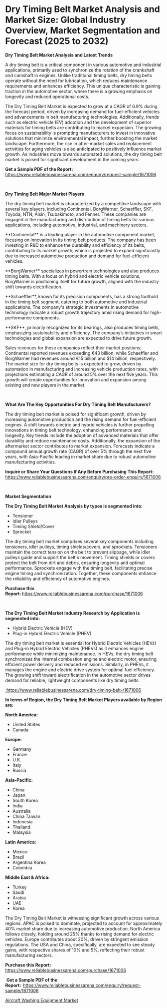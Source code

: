 <p><h1>Dry Timing Belt Market Analysis and Market Size: Global Industry Overview, Market Segmentation and Forecast (2025 to 2032)</h1></p><p><strong>Dry Timing Belt Market Analysis and Latest Trends</strong></p>
<p><p>A dry timing belt is a critical component in various automotive and industrial applications, primarily used to synchronize the rotation of the crankshaft and camshaft in engines. Unlike traditional timing belts, dry timing belts operate without the need for lubrication, which reduces maintenance requirements and enhances efficiency. This unique characteristic is gaining traction in the automotive sector, where there is a growing emphasis on longevity and reduced operational costs.</p><p>The Dry Timing Belt Market is expected to grow at a CAGR of 6.9% during the forecast period, driven by increasing demand for fuel-efficient vehicles and advancements in belt manufacturing technologies. Additionally, trends such as electric vehicle (EV) adoption and the development of superior materials for timing belts are contributing to market expansion. The growing focus on sustainability is prompting manufacturers to invest in innovative solutions that minimize environmental impact, further boosting the market landscape. Furthermore, the rise in after-market sales and replacement activities for aging vehicles is also anticipated to positively influence market growth. As industries move towards automated solutions, the dry timing belt market is poised for significant development in the coming years.</p></p>
<p><strong>Get a Sample PDF of the Report:&nbsp;</strong> <a href="https://www.reliablebusinessarena.com/enquiry/request-sample/1671006?utm_campaign=3294&utm_medium=2&utm_source=Github&utm_content=ia&utm_term=10042025&utm_id=dry-timing-belt">https://www.reliablebusinessarena.com/enquiry/request-sample/1671006</a></p>
<p>&nbsp;</p>
<p><strong>Dry Timing Belt Major Market Players</strong></p>
<p><p>The dry timing belt market is characterized by a competitive landscape with several key players, including Continental, BorgWarner, Schaeffler, SKF, Toyoda, NTN, Aisin, Tsubakimoto, and Fenner. These companies are engaged in the manufacturing and distribution of timing belts for various applications, including automotive, industrial, and machinery sectors.</p><p>**Continental** is a leading player in the automotive component market, focusing on innovation in its timing belt products. The company has been investing in R&D to enhance the durability and efficiency of its belts, contributing to its market growth, which is projected to expand significantly due to increased automotive production and demand for fuel-efficient vehicles.</p><p>**BorgWarner** specializes in powertrain technologies and also produces timing belts. With a focus on hybrid and electric vehicle solutions, BorgWarner is positioning itself for future growth, aligned with the industry shift towards electrification.</p><p>**Schaeffler**, known for its precision components, has a strong foothold in the timing belt segment, catering to both automotive and industrial applications. The company's strategic investments in automotive technology indicate a robust growth trajectory amid rising demand for high-performance components.</p><p>**SKF**, primarily recognized for its bearings, also produces timing belts, emphasizing sustainability and efficiency. The company’s initiatives in smart technologies and global expansion are expected to drive future growth.</p><p>Sales revenues for these companies reflect their market positions; Continental reported revenues exceeding €43 billion, while Schaeffler and BorgWarner had revenues around €15 billion and $14 billion, respectively. The market size for dry timing belts is expected to grow, driven by automation in manufacturing and increasing vehicle production rates, with projections estimating a CAGR of around 5% over the next five years. This growth will create opportunities for innovation and expansion among existing and new players in the market.</p></p>
<p>&nbsp;</p>
<p><strong>What Are The Key Opportunities For Dry Timing Belt Manufacturers?</strong></p>
<p><p>The dry timing belt market is poised for significant growth, driven by increasing automotive production and the rising demand for fuel-efficient engines. A shift towards electric and hybrid vehicles is further propelling innovations in timing belt technology, enhancing performance and longevity. Key trends include the adoption of advanced materials that offer durability and reduce maintenance costs. Additionally, the expansion of the aftermarket sector contributes to market expansion. Forecasts indicate a compound annual growth rate (CAGR) of over 5% through the next five years, with Asia-Pacific leading in market share due to robust automotive manufacturing activities.</p></p>
<p><strong>Inquire or Share Your Questions If Any Before Purchasing This Report:</strong> <a href="https://www.reliablebusinessarena.com/enquiry/pre-order-enquiry/1671006?utm_campaign=3294&utm_medium=2&utm_source=Github&utm_content=ia&utm_term=10042025&utm_id=dry-timing-belt">https://www.reliablebusinessarena.com/enquiry/pre-order-enquiry/1671006</a></p>
<p>&nbsp;</p>
<p><strong>Market Segmentation</strong></p>
<p><strong>The Dry Timing Belt Market Analysis by types is segmented into:</strong></p>
<p><ul><li>Tensioner</li><li>Idler Pulleys</li><li>Timing Shield/Cover</li><li>Sprocket</li></ul></p>
<p><p>The dry timing belt market comprises several key components including tensioners, idler pulleys, timing shields/covers, and sprockets. Tensioners maintain the correct tension on the belt to prevent slippage, while idler pulleys guide and support the belt's movement. Timing shields or covers protect the belt from dirt and debris, ensuring longevity and optimal performance. Sprockets engage with the timing belt, facilitating precise engine timing and synchronization. Together, these components enhance the reliability and efficiency of automotive engines.</p></p>
<p><strong>Purchase this Report:&nbsp;</strong><a href="https://www.reliablebusinessarena.com/purchase/1671006?utm_campaign=3294&utm_medium=2&utm_source=Github&utm_content=ia&utm_term=10042025&utm_id=dry-timing-belt">https://www.reliablebusinessarena.com/purchase/1671006</a></p>
<p>&nbsp;</p>
<p><strong>The Dry Timing Belt Market Industry Research by Application is segmented into:</strong></p>
<p><ul><li>Hybrid Electric Vehicle (HEV)</li><li>Plug-in Hybrid Electric Vehicle (PHEV)</li></ul></p>
<p><p>The dry timing belt market is essential for Hybrid Electric Vehicles (HEVs) and Plug-in Hybrid Electric Vehicles (PHEVs) as it enhances engine performance while minimizing maintenance. In HEVs, the dry timing belt synchronizes the internal combustion engine and electric motor, ensuring efficient power delivery and reduced emissions. Similarly, in PHEVs, it manages the engine and electric drive system for optimal fuel efficiency. The growing shift toward electrification in the automotive sector drives demand for reliable, lightweight components like dry timing belts.</p></p>
<p><a href="https://www.reliablebusinessarena.com/dry-timing-belt-r1671006?utm_campaign=3294&utm_medium=2&utm_source=Github&utm_content=ia&utm_term=10042025&utm_id=dry-timing-belt">&nbsp;https://www.reliablebusinessarena.com/dry-timing-belt-r1671006</a></p>
<p><strong>In terms of Region, the Dry Timing Belt Market Players available by Region are:</strong></p>
<p>
    <p> <strong> North America: </strong>
        <ul>
            <li>United States</li>
            <li>Canada</li>
        </ul>
        </p> 
    <p> <strong> Europe: </strong>
        <ul>
            <li>Germany</li>
            <li>France</li>
            <li>U.K.</li>
            <li>Italy</li>
            <li>Russia</li>
        </ul>
        </p> 
    <p> <strong> Asia-Pacific: </strong>
        <ul>
            <li>China</li>
            <li>Japan</li>
            <li>South Korea</li>
            <li>India</li>
            <li>Australia</li>
            <li>China Taiwan</li>
            <li>Indonesia</li>
            <li>Thailand</li>
            <li>Malaysia</li>
        </ul>
        </p> 
    <p> <strong> Latin America: </strong>
        <ul>
            <li>Mexico</li>
            <li>Brazil</li>
            <li>Argentina Korea</li>
            <li>Colombia</li>
        </ul>
        </p> 
    <p> <strong> Middle East & Africa: </strong>
        <ul>
            <li>Turkey</li>
            <li>Saudi</li>
            <li>Arabia</li>
            <li>UAE</li>
            <li>Korea</li>
        </ul>
    </p>
    </p>
<p><p>The Dry Timing Belt Market is witnessing significant growth across various regions. APAC is poised to dominate, projected to account for approximately 40% market share due to increasing automotive production. North America follows closely, holding around 25% thanks to rising demand for electric vehicles. Europe contributes about 20%, driven by stringent emission regulations. The USA and China, specifically, are expected to see steady gains, with respective shares of 10% and 5%, reflecting their robust manufacturing sectors.</p></p>
<p><strong>Purchase this Report: </strong><a href="https://www.reliablebusinessarena.com/purchase/1671006?utm_campaign=3294&utm_medium=2&utm_source=Github&utm_content=ia&utm_term=10042025&utm_id=dry-timing-belt">https://www.reliablebusinessarena.com/purchase/1671006</a></p>
<p>&nbsp;<strong>Get a Sample PDF of the Report:&nbsp;&nbsp;</strong><a href="https://www.reliablebusinessarena.com/enquiry/request-sample/1671006?utm_campaign=3294&utm_medium=2&utm_source=Github&utm_content=ia&utm_term=10042025&utm_id=dry-timing-belt">https://www.reliablebusinessarena.com/enquiry/request-sample/1671006</a></p>
<p><strong></strong></p>
<p><p><a href="https://github.com/mabutironaldo/Market-Research-Report-List-7/blob/main/aircraft-washing-equipment-market.md?utm_campaign=3294&utm_medium=2&utm_source=Github&utm_content=ia&utm_term=10042025&utm_id=dry-timing-belt">Aircraft Washing Equipment Market</a></p></p>
